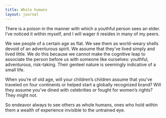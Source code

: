 ```yaml
---
title: Whole humans
layout: journal
---
```


There is a poison in the manner with which a youthful person sees an elder. I’ve noticed it within myself, and I will wager it resides in many of my peers.

We see people of a certain age as flat. We see them as world-weary shells devoid of an adventurous spirit. We assume that they’ve lived simply and lived little. We do this because we cannot make the cognitive leap to associate the person before us with someone like ourselves: youthful, adventurous, risk-taking. Their genteel nature is seemingly indicative of a small life.

When you’re of old age, will your children’s children assume that you’ve traveled on four continents or helped start a globally recognized brand? Will they assume you’ve dined with celebrities or fought for women’s rights? They might not.

So endeavor always to see others as whole humans, ones who hold within them a wealth of experience invisible to the untrained eye.

